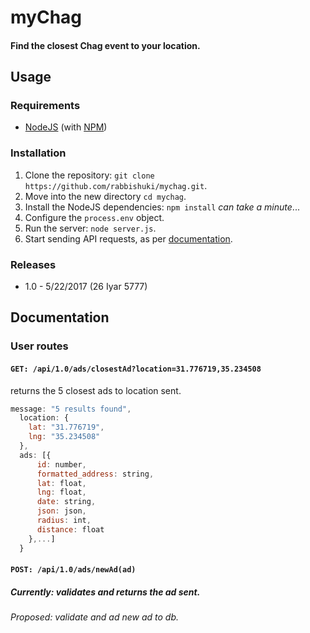 # myChag
#### Find the closest Chag event to your location.

## Usage
### Requirements
* [NodeJS](http://nodejs.org/) (with [NPM](https://www.npmjs.org/))

### Installation
1. Clone the repository: `git clone https://github.com/rabbishuki/mychag.git`.
2. Move into the new directory `cd mychag`.
3. Install the NodeJS dependencies: `npm install` *can take a minute*...
4. Configure the `process.env` object.
5. Run the server: `node server.js`.
6. Start sending API requests, as per [documentation](https://github.com/rabbishuki/mychag/blob/master/README.md#documentation).

### Releases
* 1.0 - 5/22/2017 (26 Iyar 5777)

## Documentation
### User routes

#### `GET: /api/1.0/ads/closestAd?location=31.776719,35.234508`
returns the 5 closest ads to location sent.
```js
message: "5 results found",
  location: {
    lat: "31.776719",
    lng: "35.234508"
  },
  ads: [{
      id: number,
      formatted_address: string,
      lat: float,
      lng: float,
      date: string,
      json: json,
      radius: int,
      distance: float
    },...]
  }
```

#### `POST: /api/1.0/ads/newAd(ad)`
##### Currently: validates and returns the ad sent.
###### Proposed: validate and ad new ad to db.
